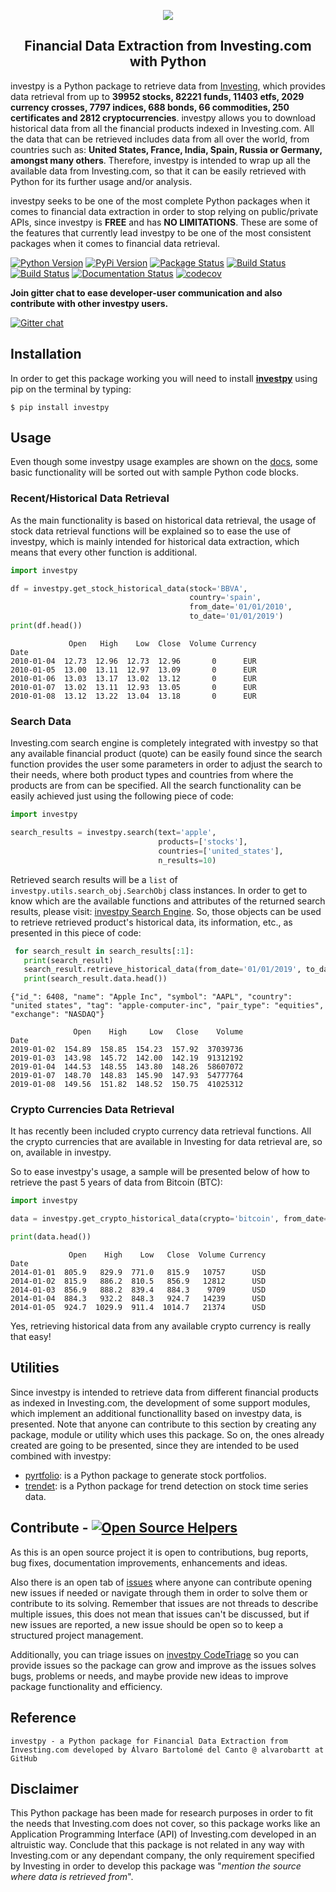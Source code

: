 <p align="center">
  <img src="https://raw.githubusercontent.com/alvarobartt/investpy/master/docs/investpy_logo.png" hspace="20">
</p>

<h2 align="center">Financial Data Extraction from Investing.com with Python</h2>

investpy is a Python package to retrieve data from [Investing](https://www.investing.com/), which 
provides data retrieval from up to **39952 stocks, 82221 funds, 11403 etfs, 2029 currency crosses, 
7797 indices, 688 bonds, 66 commodities, 250 certificates and 2812 cryptocurrencies**. investpy allows you
to download historical data from all the financial products indexed in Investing.com. All the data that can be 
retrieved includes data from all over the world, from countries such as: **United States, France, India, Spain, Russia or 
Germany, amongst many others**. Therefore, investpy is intended to wrap up all the available data from Investing.com, 
so that it can be easily retrieved with Python for its further usage and/or analysis.

investpy seeks to be one of the most complete Python packages when it comes to financial data extraction
in order to stop relying on public/private APIs, since investpy is **FREE** and has **NO LIMITATIONS**. These
are some of the features that currently lead investpy to be one of the most consistent packages when it comes to financial 
data retrieval.

[![Python Version](https://img.shields.io/pypi/pyversions/investpy.svg)](https://pypi.org/project/investpy/)
[![PyPi Version](https://img.shields.io/pypi/v/investpy.svg)](https://pypi.org/project/investpy/)
[![Package Status](https://img.shields.io/pypi/status/investpy.svg)](https://pypi.org/project/investpy/)
[![Build Status](https://dev.azure.com/alvarobartt/alvarobartt/_apis/build/status/investpy?branchName=master)](https://dev.azure.com/alvarobartt/alvarobartt/_build/latest?definitionId=3&branchName=master)
[![Build Status](https://img.shields.io/travis/alvarobartt/investpy/master.svg?label=Travis%20CI&logo=travis&logoColor=white)](https://travis-ci.org/alvarobartt/investpy)
[![Documentation Status](https://readthedocs.org/projects/investpy/badge/?version=latest)](https://investpy.readthedocs.io/)
[![codecov](https://codecov.io/gh/alvarobartt/investpy/branch/master/graph/badge.svg)](https://codecov.io/gh/alvarobartt/investpy)

**Join gitter chat to ease developer-user communication and also contribute with other investpy users.**

[![Gitter chat](https://badges.gitter.im/gitterHQ/gitter.png)](https://gitter.im/investpy/community?source=orgpage)

## Installation

In order to get this package working you will need to install [**investpy**](https://pypi.org/project/investpy/) using 
pip on the terminal by typing:

``$ pip install investpy``

## Usage

Even though some investpy usage examples are shown on the [docs](https://investpy.readthedocs.io/usage.html), 
some basic functionality will be sorted out with sample Python code blocks.

### Recent/Historical Data Retrieval

As the main functionality is based on historical data retrieval, the usage of stock data retrieval functions 
will be explained so to ease the use of investpy, which is mainly intended for historical data extraction, which 
means that every other function is additional.

```python
import investpy

df = investpy.get_stock_historical_data(stock='BBVA',
                                        country='spain',
                                        from_date='01/01/2010',
                                        to_date='01/01/2019')
print(df.head())
```
```{r, engine='python', count_lines}
             Open   High    Low  Close  Volume Currency
Date                                                   
2010-01-04  12.73  12.96  12.73  12.96       0      EUR
2010-01-05  13.00  13.11  12.97  13.09       0      EUR
2010-01-06  13.03  13.17  13.02  13.12       0      EUR
2010-01-07  13.02  13.11  12.93  13.05       0      EUR
2010-01-08  13.12  13.22  13.04  13.18       0      EUR
```

### Search Data

Investing.com search engine is completely integrated with investpy so that any available financial product (quote) 
can be easily found since the search function provides the user some parameters in order to adjust the search to their
needs, where both product types and countries from where the products are from can be specified. All the search functionality
can be easily achieved just using the following piece of code:

```python
import investpy

search_results = investpy.search(text='apple',
                                 products=['stocks'],
                                 countries=['united_states'],
                                 n_results=10)
```

Retrieved search results will be a `list` of `investpy.utils.search_obj.SearchObj` class instances. In order to get to 
know which are the available functions and attributes of the returned search results, please visit: 
[investpy Search Engine](https://investpy.readthedocs.io/search_api.html). So, those objects can be used to retrieve
retrieved product's historical data, its information, etc., as presented in this piece of code:

```python
 for search_result in search_results[:1]:
   print(search_result)
   search_result.retrieve_historical_data(from_date='01/01/2019', to_date='01/01/2020')
   print(search_result.data.head())
```
```{r, engine='python', count_lines}
{"id_": 6408, "name": "Apple Inc", "symbol": "AAPL", "country": "united states", "tag": "apple-computer-inc", "pair_type": "equities", "exchange": "NASDAQ"}

              Open    High     Low   Close    Volume
Date                                                
2019-01-02  154.89  158.85  154.23  157.92  37039736
2019-01-03  143.98  145.72  142.00  142.19  91312192
2019-01-04  144.53  148.55  143.80  148.26  58607072
2019-01-07  148.70  148.83  145.90  147.93  54777764
2019-01-08  149.56  151.82  148.52  150.75  41025312

```

### Crypto Currencies Data Retrieval

It has recently been included crypto currency data retrieval functions. All the crypto currencies that are
available in Investing for data retrieval are, so on, available in investpy.

So to ease investpy's usage, a sample will be presented below of how to retrieve the past 5 years of 
data from Bitcoin (BTC):

````python
import investpy

data = investpy.get_crypto_historical_data(crypto='bitcoin', from_date='01/01/2014', to_date='01/01/2019')

print(data.head())
````
```{r, engine='python', count_lines}
             Open    High    Low   Close  Volume Currency
Date                                                     
2014-01-01  805.9   829.9  771.0   815.9   10757      USD
2014-01-02  815.9   886.2  810.5   856.9   12812      USD
2014-01-03  856.9   888.2  839.4   884.3    9709      USD
2014-01-04  884.3   932.2  848.3   924.7   14239      USD
2014-01-05  924.7  1029.9  911.4  1014.7   21374      USD
```

Yes, retrieving historical data from any available crypto currency is really that easy!

## Utilities

Since investpy is intended to retrieve data from different financial products as indexed in Investing.com, the development 
of some support modules, which implement an additional functionallity based on investpy data, is presented. Note that anyone 
can contribute to this section by creating any package, module or utility which uses this package. So on, the ones already 
created are going to be presented, since they are intended to be used combined with investpy:

- [pyrtfolio](https://github.com/alvarobartt/pyrtfolio/): is a Python package to generate stock portfolios.
- [trendet](https://github.com/alvarobartt/trendet/): is a Python package for trend detection on stock time series data.

## Contribute - [![Open Source Helpers](https://www.codetriage.com/alvarobartt/investpy/badges/users.svg)](https://www.codetriage.com/alvarobartt/investpy)

As this is an open source project it is open to contributions, bug reports, bug fixes, documentation improvements, 
enhancements and ideas.

Also there is an open tab of [issues](https://github.com/alvarobartt/investpy/issues) where anyone can contribute opening 
new issues if needed or navigate through them in order to solve them or contribute to its solving. Remember that issues
are not threads to describe multiple issues, this does not mean that issues can't be discussed, but if new issues are 
reported, a new issue should be open so to keep a structured project management.

Additionally, you can triage issues on [investpy CodeTriage](https://www.codetriage.com/alvarobartt/investpy) so you can 
provide issues so the package can grow and improve as the issues solves bugs, problems or needs, and maybe provide new 
ideas to improve package functionality and efficiency.

## Reference

`investpy - a Python package for Financial Data Extraction from Investing.com developed by Álvaro Bartolomé del Canto @ alvarobartt at GitHub`

## Disclaimer

This Python package has been made for research purposes in order to fit the needs that Investing.com does not cover, so 
this package works like an Application Programming Interface (API) of Investing.com developed in an altruistic way. 
Conclude that this package is not related in any way with Investing.com or any dependant company, the only requirement 
specified by Investing in order to develop this package was "*mention the source where data is retrieved from*".
